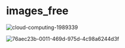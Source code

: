 # images_free

![cloud-computing-1989339](https://user-images.githubusercontent.com/75588930/208532372-8c0279fe-4c13-49fd-ac46-255884a8c89e.png)

![76aec23b-0011-469d-975d-4c98a6244d3f](https://user-images.githubusercontent.com/75588930/208536853-06a7d9db-2aba-4e9c-b25c-49d1f5c78f06.png)

